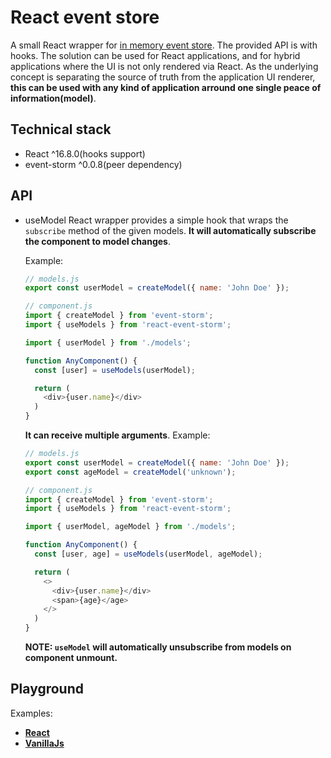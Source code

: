 # React event store

A small React wrapper for [in memory event store](https://github.com/event-storm/event-storm/blob/master/README.md). The provided API is with hooks.
The solution can be used for React applications, and for hybrid applications where the UI is not only rendered via React.
As the underlying concept is separating the source of truth from the application UI renderer,
**this can be used with any kind of application arround one single peace of information(model)**.

## Technical stack

- React ^16.8.0(hooks support)
- event-storm ^0.0.8(peer dependency)

## API

- useModel
  React wrapper provides a simple hook that wraps the `subscribe` method of the given models.
  **It will automatically subscribe the component to model changes**.

  Example:

  ```js
  // models.js
  export const userModel = createModel({ name: 'John Doe' });

  // component.js
  import { createModel } from 'event-storm';
  import { useModels } from 'react-event-storm';

  import { userModel } from './models';

  function AnyComponent() {
    const [user] = useModels(userModel);

    return (
      <div>{user.name}</div>
    )
  }
  ```

  **It can receive multiple arguments**.
  Example:

  ```js
  // models.js
  export const userModel = createModel({ name: 'John Doe' });
  export const ageModel = createModel('unknown');

  // component.js
  import { createModel } from 'event-storm';
  import { useModels } from 'react-event-storm';

  import { userModel, ageModel } from './models';

  function AnyComponent() {
    const [user, age] = useModels(userModel, ageModel);

    return (
      <>
        <div>{user.name}</div>
        <span>{age}</age>
      </>
    )
  }
  ```

  **NOTE: `useModel` will automatically unsubscribe from models on component unmount.**

## Playground

Examples:

- [**React**](https://codesandbox.io/s/intelligent-http-iupz5)
- [**VanillaJs**](https://codesandbox.io/s/serene-wood-cjvem)

